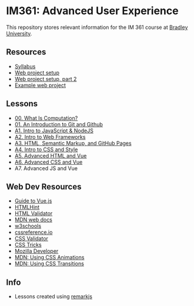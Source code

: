 # IM361: Advanced User Experience

This repository stores relevant information for the IM 361 course at [Bradley University](https://www.bradley.edu/).

## Resources

* [Syllabus](./syllabus.md)
* [Web project setup](./web-setup.md)
* [Web project setup, part 2](./web-setup-2.md)
* [Example web project](https://github.com/steverichey/im361web)

## Lessons

* [00. What Is Computation?](https://steverichey.github.io/im361/lessons/00-what-is-computation.html)
* [01. An Introduction to Git and Github](https://steverichey.github.io/im361/lessons/01-intro-to-git.html)
* [A1. Intro to JavaScript & NodeJS](https://steverichey.github.io/im361/lessons/A1-node-js.html)
* [A2. Intro to Web Frameworks](https://steverichey.github.io/im361/lessons/A2-web-frameworks.html)
* [A3. HTML, Semantic Markup, and GitHub Pages](https://steverichey.github.io/im361/lessons/A3-html.html)
* [A4. Intro to CSS and Style](https://steverichey.github.io/im361/lessons/A4-css.html)
* [A5. Advanced HTML and Vue](https://steverichey.github.io/im361/lessons/A5-vue-and-html.html)
* [A6. Advanced CSS and Vue](https://steverichey.github.io/im361/lessons/A6-css-vue.html)
* A7. Advanced JS and Vue

## Web Dev Resources

* [Guide to Vue.js](https://vuejs.org/v2/guide/)
* [HTMLHint](https://htmlhint.io/)
* [HTML Validator](https://validator.w3.org/#validate_by_input)
* [MDN web docs](https://developer.mozilla.org)
* [w3schools](https://www.w3schools.com/)
* [cssreference.io](https://cssreference.io/)
* [CSS Validator](https://jigsaw.w3.org/css-validator/)
* [CSS Tricks](https://css-tricks.com/)
* [Mozilla Developer](https://developer.mozilla.org/en-US/docs/Web/CSS)
* [MDN: Using CSS Animations](https://developer.mozilla.org/en-US/docs/Web/CSS/CSS_Animations/Using_CSS_animations)
* [MDN: Using CSS Transitions](https://developer.mozilla.org/en-US/docs/Web/CSS/CSS_Transitions/Using_CSS_transitions)

## Info

* Lessons created using [remarkjs](https://github.com/gnab/remark)
